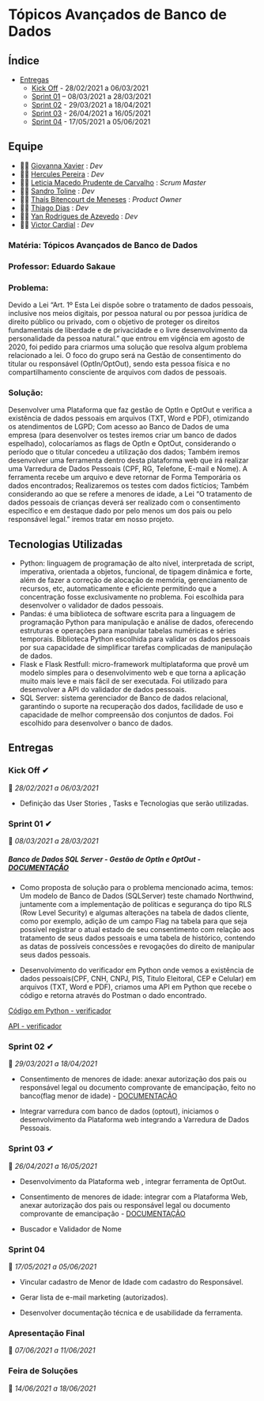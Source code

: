  # Tópicos Avançados de Banco de Dados

## Índice

-  [Entregas](#entregas)
    - [Kick Off](#kick-off) - 28/02/2021 a 06/03/2021 
    - [Sprint 01](#sprint-01) – 08/03/2021 a 28/03/2021
    - [Sprint 02](#sprint-02) - 29/03/2021 a 18/04/2021
    - [Sprint 03](#sprint-03)  - 26/04/2021 a 16/05/2021
    - [Sprint 04](#sprint-04) - 17/05/2021 a 05/06/2021

## Equipe

- 👩‍💻 [Giovanna Xavier](https://www.linkedin.com/in/giovanna-xavier-975538156/) : _Dev_
- 👨‍💻 [Hercules Pereira](https://www.linkedin.com/in/hercules-pereira/) : _Dev_
- 👩‍💻 [Leticia Macedo Prudente de Carvalho](https://www.linkedin.com/mwlite/in/leticia-macedo-prudente-de-carvalho-a0413416a/) : _Scrum Master_
- 👨‍💻 [Sandro Toline](https://www.linkedin.com/in/sandro-toline-149997115/) : _Dev_
- 👩‍💻 [Thaís Bitencourt de Meneses](https://www.linkedin.com/in/thaisbitencourt/) : _Product Owner_
- 👨‍💻 [Thiago Dias](https://www.linkedin.com/in/thiago-dias-19919616b/) : _Dev_
- 👨‍💻 [Yan Rodrigues de Azevedo](https://www.linkedin.com/in/yan-rodrigues/) : _Dev_
- 👨‍💻 [Victor Cardial](https://www.linkedin.com/in/victor-cardial-de-menezes-pereira-67491018a/) : _Dev_

### Matéria: Tópicos Avançados de Banco de Dados
### Professor: Eduardo Sakaue

### Problema:
Devido a Lei “Art. 1º Esta Lei dispõe sobre o tratamento de dados pessoais, inclusive nos meios digitais, por pessoa natural ou por pessoa jurídica de direito público ou privado, com o objetivo de proteger os direitos fundamentais de liberdade e de privacidade e o livre desenvolvimento da personalidade da pessoa natural.” que entrou em vigência em agosto de 2020, foi pedido para criarmos uma solução que resolva algum problema relacionado a lei.
O foco do grupo será na Gestão de consentimento do titular ou responsável (OptIn/OptOut), sendo esta pessoa física e no compartilhamento consciente de arquivos com dados de pessoais.

### Solução:
Desenvolver uma Plataforma que faz gestão de OptIn e OptOut e verifica a existência de dados pessoais em arquivos (TXT, Word e PDF), otimizando os atendimentos de LGPD;
Com acesso ao Banco de Dados de uma empresa (para desenvolver os testes iremos criar um banco de dados espelhado), colocaríamos as flags de OptIn e OptOut, considerando o período que o titular concedeu a utilização dos dados; 
Também iremos desenvolver uma ferramenta dentro desta plataforma web que irá realizar uma Varredura de Dados Pessoais (CPF, RG, Telefone, E-mail e Nome). A ferramenta recebe um arquivo e deve retornar de Forma Temporária os dados encontrados;
Realizaremos os testes com dados fictícios;
Também considerando ao que se refere a menores de idade, a Lei “O tratamento de dados pessoais de crianças deverá ser realizado com o consentimento específico e em destaque dado por pelo menos um dos pais ou pelo responsável legal.” iremos tratar em nosso projeto.

## Tecnologias Utilizadas

- Python: linguagem de programação de alto nível, interpretada de script, imperativa, orientada a objetos, funcional, de tipagem dinâmica e forte, além de fazer a correção de alocação de memória, gerenciamento de recursos, etc, automaticamente e eficiente permitindo que a concentração fosse exclusivamente no problema. Foi escolhida para desenvolver o validador de dados pessoais.
- Pandas: é uma biblioteca de software escrita para a linguagem de programação Python para manipulação e análise de dados, oferecendo estruturas e operações para manipular tabelas numéricas e séries temporais. Biblioteca Python escolhida para validar os dados pessoais por sua capacidade de simplificar tarefas complicadas de manipulação de dados.
- Flask e Flask Restfull: micro-framework multiplataforma que provê um modelo simples para o desenvolvimento web e que torna a aplicação muito mais leve e mais fácil de ser executada. Foi utilizado para desenvolver a API do validador de dados pessoais.
- SQL Server: sistema gerenciador de Banco de dados relacional, garantindo o suporte na recuperação dos dados, facilidade de uso e capacidade de melhor compreensão dos conjuntos de dados. Foi escolhido para desenvolver o banco de dados.



## Entregas

### Kick Off ✔
📅 *28/02/2021 a 06/03/2021*

- Definição das User Stories , Tasks e Tecnologias que serão utilizadas.

### Sprint 01 ✔
📅 *08/03/2021 a 28/03/2021*

##### Banco de Dados SQL Server - Gestão de OptIn e OptOut - [DOCUMENTAÇÃO](https://github.com/ThaisBitencourt/Topicos-Avancados-em-Banco-de-Dados/blob/main/banco/sprint1/README.md) 

- Como proposta de solução para o problema mencionado acima, temos: Um modelo de Banco de Dados (SQLServer) teste chamado Northwind, juntamente com a implementação de políticas e segurança do tipo RLS (Row Level Security) e algumas alterações na tabela de dados cliente, como por exemplo, adição de um campo Flag na tabela para que seja possível registrar o atual estado de seu consentimento com relação aos tratamento de seus dados pessoais e uma tabela de histórico, contendo as datas de possíveis concessões e revogações do direito de manipular seus dados pessoais.

- Desenvolvimento do verificador em Python onde vemos a existência de dados pessoais(CPF, CNH, CNPJ, PIS, Titulo Eleitoral, CEP e Celular) em arquivos (TXT, Word e PDF), criamos uma API em Python que recebe o código e retorna através do Postman o dado encontrado.

[Código em Python - verificador](https://colab.research.google.com/drive/1b9PlOG9cYDp_cd26JIMdjrgcNfHsP8Bg#scrollTo=fZUsO84VZKNc)

[API - verificador](https://github.com/ThiagoDisk/APIPython)

### Sprint 02 ✔
📅 *29/03/2021 a 18/04/2021*

- Consentimento de menores de idade: anexar autorização dos pais ou responsável legal ou documento comprovante de emancipação, feito no banco(flag menor de idade) - [DOCUMENTAÇÃO](https://github.com/ThaisBitencourt/Topicos-Avancados-em-Banco-de-Dados/blob/main/banco/sprint2/README.md)

- Integrar varredura com banco de dados (optout), iniciamos o desenvolvimento da Plataforma web integrando a Varredura de Dados Pessoais.

### Sprint 03 ✔
📅 *26/04/2021 a 16/05/2021*

- Desenvolvimento da Plataforma web , integrar ferramenta de OptOut.

- Consentimento de menores de idade: integrar com a Plataforma Web, anexar autorização dos pais ou responsável legal ou documento comprovante de emancipação - [DOCUMENTAÇÃO](https://github.com/ThaisBitencourt/Topicos-Avancados-em-Banco-de-Dados/blob/main/banco/sprint3/README.md)

- Buscador e Validador de Nome

### Sprint 04
📅 *17/05/2021 a 05/06/2021*
- Vincular cadastro de Menor de Idade com cadastro do Responsável.

- Gerar lista de e-mail marketing (autorizados).

- Desenvolver documentação técnica e de usabilidade da ferramenta.

### Apresentação Final 
📅 *07/06/2021 a 11/06/2021*

### Feira de Soluções 
📅 *14/06/2021 a 18/06/2021*


